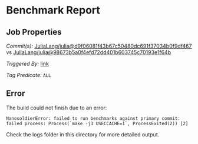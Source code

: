# Benchmark Report

## Job Properties

*Commit(s):* [JuliaLang/julia@d9f06081f43b67c50480dc691f37034b0f9df467](https://github.com/JuliaLang/julia/commit/d9f06081f43b67c50480dc691f37034b0f9df467) vs [JuliaLang/julia@98673b5a0f4efd72dd401b603745c70193e1f64b](https://github.com/JuliaLang/julia/commit/98673b5a0f4efd72dd401b603745c70193e1f64b)

*Triggered By:* [link](https://github.com/JuliaLang/julia/pull/31503#issuecomment-479102998)

*Tag Predicate:* `ALL`

## Error

The build could not finish due to an error:

```
NanosoldierError: failed to run benchmarks against primary commit: failed process: Process(`make -j3 USECCACHE=1`, ProcessExited(2)) [2]
```

Check the logs folder in this directory for more detailed output.

